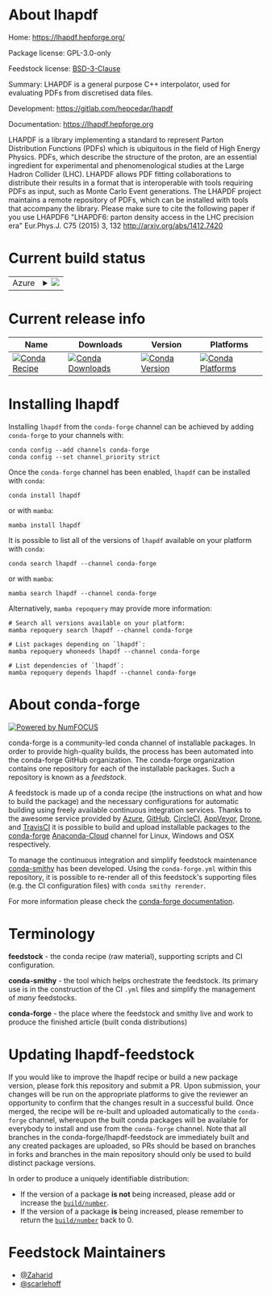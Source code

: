 About lhapdf
============

Home: https://lhapdf.hepforge.org/

Package license: GPL-3.0-only

Feedstock license: [BSD-3-Clause](https://github.com/conda-forge/lhapdf-feedstock/blob/main/LICENSE.txt)

Summary: LHAPDF is a general purpose C++ interpolator, used for evaluating PDFs from discretised data files. 

Development: https://gitlab.com/hepcedar/lhapdf

Documentation: https://lhapdf.hepforge.org

LHAPDF is a library implementing a standard to represent Parton
Distribution Functions (PDFs) which is ubiquitous in the field of High Energy
Physics. PDFs, which describe the structure of the proton, are an essential
ingredient for experimental and phenomenological studies at the Large Hadron
Collider (LHC). LHAPDF allows PDF fitting collaborations to distribute their
results in a format that is interoperable with tools requiring PDFs as input,
such as Monte Carlo Event generations. The LHAPDF project maintains a remote
repository of PDFs, which can be installed with tools that accompany the
library.
Please make sure to cite the following paper if you use LHAPDF6
"LHAPDF6: parton density access in the LHC precision era" Eur.Phys.J. C75
(2015) 3, 132
http://arxiv.org/abs/1412.7420


Current build status
====================


<table>
    
  <tr>
    <td>Azure</td>
    <td>
      <details>
        <summary>
          <a href="https://dev.azure.com/conda-forge/feedstock-builds/_build/latest?definitionId=15974&branchName=main">
            <img src="https://dev.azure.com/conda-forge/feedstock-builds/_apis/build/status/lhapdf-feedstock?branchName=main">
          </a>
        </summary>
        <table>
          <thead><tr><th>Variant</th><th>Status</th></tr></thead>
          <tbody><tr>
              <td>linux_64_python3.10.____cpython</td>
              <td>
                <a href="https://dev.azure.com/conda-forge/feedstock-builds/_build/latest?definitionId=15974&branchName=main">
                  <img src="https://dev.azure.com/conda-forge/feedstock-builds/_apis/build/status/lhapdf-feedstock?branchName=main&jobName=linux&configuration=linux_64_python3.10.____cpython" alt="variant">
                </a>
              </td>
            </tr><tr>
              <td>linux_64_python3.7.____cpython</td>
              <td>
                <a href="https://dev.azure.com/conda-forge/feedstock-builds/_build/latest?definitionId=15974&branchName=main">
                  <img src="https://dev.azure.com/conda-forge/feedstock-builds/_apis/build/status/lhapdf-feedstock?branchName=main&jobName=linux&configuration=linux_64_python3.7.____cpython" alt="variant">
                </a>
              </td>
            </tr><tr>
              <td>linux_64_python3.8.____73_pypy</td>
              <td>
                <a href="https://dev.azure.com/conda-forge/feedstock-builds/_build/latest?definitionId=15974&branchName=main">
                  <img src="https://dev.azure.com/conda-forge/feedstock-builds/_apis/build/status/lhapdf-feedstock?branchName=main&jobName=linux&configuration=linux_64_python3.8.____73_pypy" alt="variant">
                </a>
              </td>
            </tr><tr>
              <td>linux_64_python3.8.____cpython</td>
              <td>
                <a href="https://dev.azure.com/conda-forge/feedstock-builds/_build/latest?definitionId=15974&branchName=main">
                  <img src="https://dev.azure.com/conda-forge/feedstock-builds/_apis/build/status/lhapdf-feedstock?branchName=main&jobName=linux&configuration=linux_64_python3.8.____cpython" alt="variant">
                </a>
              </td>
            </tr><tr>
              <td>linux_64_python3.9.____73_pypy</td>
              <td>
                <a href="https://dev.azure.com/conda-forge/feedstock-builds/_build/latest?definitionId=15974&branchName=main">
                  <img src="https://dev.azure.com/conda-forge/feedstock-builds/_apis/build/status/lhapdf-feedstock?branchName=main&jobName=linux&configuration=linux_64_python3.9.____73_pypy" alt="variant">
                </a>
              </td>
            </tr><tr>
              <td>linux_64_python3.9.____cpython</td>
              <td>
                <a href="https://dev.azure.com/conda-forge/feedstock-builds/_build/latest?definitionId=15974&branchName=main">
                  <img src="https://dev.azure.com/conda-forge/feedstock-builds/_apis/build/status/lhapdf-feedstock?branchName=main&jobName=linux&configuration=linux_64_python3.9.____cpython" alt="variant">
                </a>
              </td>
            </tr><tr>
              <td>osx_64_python3.10.____cpython</td>
              <td>
                <a href="https://dev.azure.com/conda-forge/feedstock-builds/_build/latest?definitionId=15974&branchName=main">
                  <img src="https://dev.azure.com/conda-forge/feedstock-builds/_apis/build/status/lhapdf-feedstock?branchName=main&jobName=osx&configuration=osx_64_python3.10.____cpython" alt="variant">
                </a>
              </td>
            </tr><tr>
              <td>osx_64_python3.7.____cpython</td>
              <td>
                <a href="https://dev.azure.com/conda-forge/feedstock-builds/_build/latest?definitionId=15974&branchName=main">
                  <img src="https://dev.azure.com/conda-forge/feedstock-builds/_apis/build/status/lhapdf-feedstock?branchName=main&jobName=osx&configuration=osx_64_python3.7.____cpython" alt="variant">
                </a>
              </td>
            </tr><tr>
              <td>osx_64_python3.8.____73_pypy</td>
              <td>
                <a href="https://dev.azure.com/conda-forge/feedstock-builds/_build/latest?definitionId=15974&branchName=main">
                  <img src="https://dev.azure.com/conda-forge/feedstock-builds/_apis/build/status/lhapdf-feedstock?branchName=main&jobName=osx&configuration=osx_64_python3.8.____73_pypy" alt="variant">
                </a>
              </td>
            </tr><tr>
              <td>osx_64_python3.8.____cpython</td>
              <td>
                <a href="https://dev.azure.com/conda-forge/feedstock-builds/_build/latest?definitionId=15974&branchName=main">
                  <img src="https://dev.azure.com/conda-forge/feedstock-builds/_apis/build/status/lhapdf-feedstock?branchName=main&jobName=osx&configuration=osx_64_python3.8.____cpython" alt="variant">
                </a>
              </td>
            </tr><tr>
              <td>osx_64_python3.9.____73_pypy</td>
              <td>
                <a href="https://dev.azure.com/conda-forge/feedstock-builds/_build/latest?definitionId=15974&branchName=main">
                  <img src="https://dev.azure.com/conda-forge/feedstock-builds/_apis/build/status/lhapdf-feedstock?branchName=main&jobName=osx&configuration=osx_64_python3.9.____73_pypy" alt="variant">
                </a>
              </td>
            </tr><tr>
              <td>osx_64_python3.9.____cpython</td>
              <td>
                <a href="https://dev.azure.com/conda-forge/feedstock-builds/_build/latest?definitionId=15974&branchName=main">
                  <img src="https://dev.azure.com/conda-forge/feedstock-builds/_apis/build/status/lhapdf-feedstock?branchName=main&jobName=osx&configuration=osx_64_python3.9.____cpython" alt="variant">
                </a>
              </td>
            </tr>
          </tbody>
        </table>
      </details>
    </td>
  </tr>
</table>

Current release info
====================

| Name | Downloads | Version | Platforms |
| --- | --- | --- | --- |
| [![Conda Recipe](https://img.shields.io/badge/recipe-lhapdf-green.svg)](https://anaconda.org/conda-forge/lhapdf) | [![Conda Downloads](https://img.shields.io/conda/dn/conda-forge/lhapdf.svg)](https://anaconda.org/conda-forge/lhapdf) | [![Conda Version](https://img.shields.io/conda/vn/conda-forge/lhapdf.svg)](https://anaconda.org/conda-forge/lhapdf) | [![Conda Platforms](https://img.shields.io/conda/pn/conda-forge/lhapdf.svg)](https://anaconda.org/conda-forge/lhapdf) |

Installing lhapdf
=================

Installing `lhapdf` from the `conda-forge` channel can be achieved by adding `conda-forge` to your channels with:

```
conda config --add channels conda-forge
conda config --set channel_priority strict
```

Once the `conda-forge` channel has been enabled, `lhapdf` can be installed with `conda`:

```
conda install lhapdf
```

or with `mamba`:

```
mamba install lhapdf
```

It is possible to list all of the versions of `lhapdf` available on your platform with `conda`:

```
conda search lhapdf --channel conda-forge
```

or with `mamba`:

```
mamba search lhapdf --channel conda-forge
```

Alternatively, `mamba repoquery` may provide more information:

```
# Search all versions available on your platform:
mamba repoquery search lhapdf --channel conda-forge

# List packages depending on `lhapdf`:
mamba repoquery whoneeds lhapdf --channel conda-forge

# List dependencies of `lhapdf`:
mamba repoquery depends lhapdf --channel conda-forge
```


About conda-forge
=================

[![Powered by
NumFOCUS](https://img.shields.io/badge/powered%20by-NumFOCUS-orange.svg?style=flat&colorA=E1523D&colorB=007D8A)](https://numfocus.org)

conda-forge is a community-led conda channel of installable packages.
In order to provide high-quality builds, the process has been automated into the
conda-forge GitHub organization. The conda-forge organization contains one repository
for each of the installable packages. Such a repository is known as a *feedstock*.

A feedstock is made up of a conda recipe (the instructions on what and how to build
the package) and the necessary configurations for automatic building using freely
available continuous integration services. Thanks to the awesome service provided by
[Azure](https://azure.microsoft.com/en-us/services/devops/), [GitHub](https://github.com/),
[CircleCI](https://circleci.com/), [AppVeyor](https://www.appveyor.com/),
[Drone](https://cloud.drone.io/welcome), and [TravisCI](https://travis-ci.com/)
it is possible to build and upload installable packages to the
[conda-forge](https://anaconda.org/conda-forge) [Anaconda-Cloud](https://anaconda.org/)
channel for Linux, Windows and OSX respectively.

To manage the continuous integration and simplify feedstock maintenance
[conda-smithy](https://github.com/conda-forge/conda-smithy) has been developed.
Using the ``conda-forge.yml`` within this repository, it is possible to re-render all of
this feedstock's supporting files (e.g. the CI configuration files) with ``conda smithy rerender``.

For more information please check the [conda-forge documentation](https://conda-forge.org/docs/).

Terminology
===========

**feedstock** - the conda recipe (raw material), supporting scripts and CI configuration.

**conda-smithy** - the tool which helps orchestrate the feedstock.
                   Its primary use is in the construction of the CI ``.yml`` files
                   and simplify the management of *many* feedstocks.

**conda-forge** - the place where the feedstock and smithy live and work to
                  produce the finished article (built conda distributions)


Updating lhapdf-feedstock
=========================

If you would like to improve the lhapdf recipe or build a new
package version, please fork this repository and submit a PR. Upon submission,
your changes will be run on the appropriate platforms to give the reviewer an
opportunity to confirm that the changes result in a successful build. Once
merged, the recipe will be re-built and uploaded automatically to the
`conda-forge` channel, whereupon the built conda packages will be available for
everybody to install and use from the `conda-forge` channel.
Note that all branches in the conda-forge/lhapdf-feedstock are
immediately built and any created packages are uploaded, so PRs should be based
on branches in forks and branches in the main repository should only be used to
build distinct package versions.

In order to produce a uniquely identifiable distribution:
 * If the version of a package **is not** being increased, please add or increase
   the [``build/number``](https://docs.conda.io/projects/conda-build/en/latest/resources/define-metadata.html#build-number-and-string).
 * If the version of a package **is** being increased, please remember to return
   the [``build/number``](https://docs.conda.io/projects/conda-build/en/latest/resources/define-metadata.html#build-number-and-string)
   back to 0.

Feedstock Maintainers
=====================

* [@Zaharid](https://github.com/Zaharid/)
* [@scarlehoff](https://github.com/scarlehoff/)

